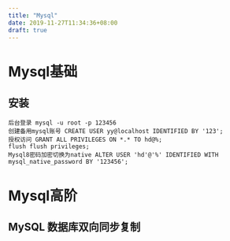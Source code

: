 ```yaml
---
title: "Mysql"
date: 2019-11-27T11:34:36+08:00
draft: true
---
```


# Mysql基础
## 安装
    后台登录 mysql -u root -p 123456
    创建备用mysql账号 CREATE USER yy@localhost IDENTIFIED BY '123';
    授权访问 GRANT ALL PRIVILEGES ON *.* TO hd@%;
    flush flush privileges;
    Mysql8密码加密切换为native ALTER USER 'hd'@'%' IDENTIFIED WITH mysql_native_password BY '123456';

# Mysql高阶
## MySQL 数据库双向同步复制